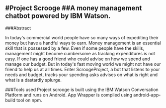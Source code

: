 #Project Scrooge
##A money management chatbot powered by IBM Watson.
---

###Abstract

In today's commercial world people have so many ways of expediting their money but have a handful ways to earn. Money management is an essential skill that is possessed by a few. Even if some people have the skills, management might become cumbersome as tracking expenditures is not easy.
If one has a good friend who could advise on how we spend and manage our budget. But in today's fast moving world we might not have our friend to help us at all times. 
Enter ScroogeProject, a bot that listens to your needs and budget, tracks your spending asks advises on what is right and what is a dastardly splurge.


###Tools used
Project scrooge is built using the IBM Watson Conversation Platform and runs on Android. App Wrapper is compiled using android-app-build tool on npm.

